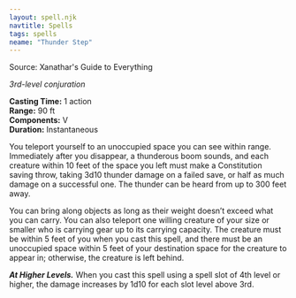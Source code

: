 ```yaml
---
layout: spell.njk
navtitle: Spells
tags: spells
neame: "Thunder Step"
---
```

Source: Xanathar's Guide to Everything

_3rd-level conjuration_

**Casting Time:** 1 action  
**Range:** 90 ft  
**Components:** V  
**Duration:** Instantaneous

You teleport yourself to an unoccupied space you can see within range. Immediately after you disappear, a thunderous boom sounds, and each creature within 10 feet of the space you left must make a Constitution saving throw, taking 3d10 thunder damage on a failed save, or half as much damage on a successful one. The thunder can be heard from up to 300 feet away.

You can bring along objects as long as their weight doesn’t exceed what you can carry. You can also teleport one willing creature of your size or smaller who is carrying gear up to its carrying capacity. The creature must be within 5 feet of you when you cast this spell, and there must be an unoccupied space within 5 feet of your destination space for the creature to appear in; otherwise, the creature is left behind.

**_At Higher Levels._** When you cast this spell using a spell slot of 4th level or higher, the damage increases by 1d10 for each slot level above 3rd.

